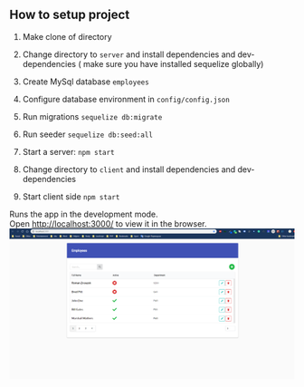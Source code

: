 ## How to setup project

1. Make clone of directory
2. Change directory to `server` and install dependencies and dev-dependencies ( make sure you have installed sequelize globally)
3. Create MySql database `employees`
4. Configure database environment in `config/config.json`
5. Run migrations `sequelize db:migrate`
6. Run seeder `sequelize db:seed:all`
7. Start a server: `npm start`

8. Change directory to `client` and install dependencies and dev-dependencies
9. Start client side `npm start`

Runs the app in the development mode.<br>
Open [http://localhost:3000/](http://localhost:3000/) to view it in the browser.
![ScreenShot](https://raw.githubusercontent.com/Roman1488/employees/master/Screenshot_1.png)